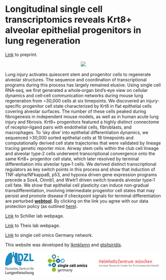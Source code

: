 # Longitudinal single cell transcriptomics reveals Krt8+ alveolar epithelial progenitors in lung regeneration 

[Link](https://www.biorxiv.org/content/early/2019/07/17/705244.full.pdf) to preprint.

<p align="center"> 
<img src="Overview_MLAA.png">
</p>

Lung injury activates quiescent stem and progenitor cells to regenerate alveolar structures. The sequence and coordination of transcriptional programs during this process has largely remained elusive. Using single cell RNA‐seq, we first generated a whole‐organ bird’s‐eye view on cellular dynamics and cell‐cell communication networks during mouse lung regeneration from ~30,000 cells at six timepoints. We discovered an injury‐specific progenitor cell state characterized by Krt8 in flat epithelial cells covering alveolar surfaces. The number of these cells peaked during fibrogenesis in independent mouse models, as well as in human acute lung injury and fibrosis. Krt8+ progenitors featured a highly distinct connectome of receptor‐ligand pairs with endothelial cells, fibroblasts, and macrophages. To ‘sky dive’ into epithelial differentiation dynamics, we sequenced >30,000 sorted epithelial cells at 18 timepoints and
computationally derived cell state trajectories that were validated by lineage tracing genetic reporter mice. Airway stem cells within the club cell lineage and alveolar type‐2 cells underwent transcriptional convergence onto the same Krt8+ progenitor cell state, which later resolved by terminal differentiation into alveolar type‐1 cells. We derived distinct transcriptional regulators as key switch points in this process and show that induction of TNF‐alpha/NFkappaB, p53, and hypoxia driven gene expression programs precede a Sox4, Ctnnb1, and Wwtr1 driven switch towards alveolar type‐1 cell fate. We show that epithelial cell plasticity can induce non‐gradual transdifferentiation, involving intermediate progenitor cell states that may persist and promote disease if checkpoint signals for terminal differentiation are perturbed **[webtool](http://146.107.176.18:3838/Bleo_webtool_v2)**. By clicking on the link you agree with our data protection policy (as outlined [here](https://www.helmholtz-muenchen.de/en/imprint/index.html)).

[Link](https://www.helmholtz-muenchen.de/ilbd/research/cpc-junior-research-groups/schiller-lab-dzl-junior-research-group/scientific-focus/index.html) to Schiller lab webpage. 

[Link](https://www.helmholtz-muenchen.de/icb/research/groups/machine-learning/overview/index.html) to Theis lab webpage. 

[Link](https://www.singlecell.de/) to single cell omics Germany network. 

This website was developed by [lkmklsmn](https://github.com/lkmklsmn) and [gtsitsiridis](https://github.com/gtsitsiridis).

<p></p>
<p align="center"> 
<img src="Overview_logos.png">
</p>
<p></p>





